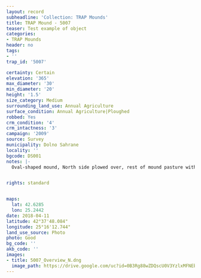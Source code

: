 ```yaml
---
layout: record
subheadline: 'Collection: TRAP Mounds'
title: TRAP Mound - 5007
teaser: Test example of object
categories:
- TRAP Mounds
header: no
tags:
- ''
trap_id: '5007'

certainty: Certain
elevation: '365'
max_diameter: '30'
min_diameter: '20'
height: '1.5'
size_category: Medium
surrounding_land_use: Annual Agriculture
surface_condition: Annual Agriculture|Ploughed
robbed: Yes
crm_condition: '4'
crm_intactness: '3'
campaign: '2009'
source: Survey
municipality: Dolno Sahrane
locality: ''
bgcode: DS001
notes: |-
  Oval-shaped mound, North side plowed over, rest of mound pasture with undefined boundaries.


rights: standard


maps:
  lat: 42.6285
  lon: 25.2442
date: 2018-04-11
latitude: 42°37'48.084"
longitude: 25°16'12.744"
land_use_source: Photo
photo: Good
bg_code: ''
akb_code: ''
images:
- title: 5007_Overview_N.dng
  image_path: https://drive.google.com/uc?id=0B3Rg88wZDQscU0V3YzlxMFNEbmM
---
```

